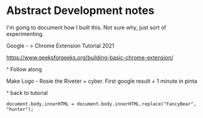 # Abstract Development notes

I'm going to document how I built this.  Not sure why, just sort of experimenting.

Google - > Chrome Extension Tutorial 2021

https://www.geeksforgeeks.org/building-basic-chrome-extension/

^ Follow along

Make Logo
    - Rosie the Riveter + cyber.  First google result + 1 minute in pinta

^ back to tutorial

```
document.body.innerHTML = document.body.innerHTML.replace("FancyBear", "hunter");
```



